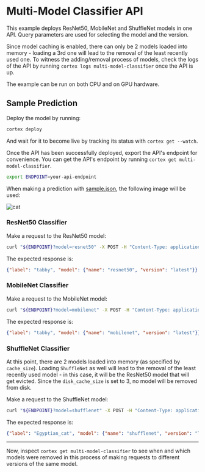 # Multi-Model Classifier API

This example deploys ResNet50, MobileNet and ShuffleNet models in one API. Query parameters are used for selecting the model and the version.

Since model caching is enabled, there can only be 2 models loaded into memory - loading a 3rd one will lead to the removal of the least recently used one. To witness the adding/removal process of models, check the logs of the API by running `cortex logs multi-model-classifier` once the API is up.

The example can be run on both CPU and on GPU hardware.

## Sample Prediction

Deploy the model by running:

```bash
cortex deploy
```

And wait for it to become live by tracking its status with `cortex get --watch`.

Once the API has been successfully deployed, export the API's endpoint for convenience. You can get the API's endpoint by running `cortex get multi-model-classifier`.

```bash
export ENDPOINT=your-api-endpoint
```

When making a prediction with [sample.json](sample.json), the following image will be used:

![cat](https://i.imgur.com/213xcvs.jpg)

### ResNet50 Classifier

Make a request to the ResNet50 model:

```bash
curl "${ENDPOINT}?model=resnet50" -X POST -H "Content-Type: application/json" -d @sample.json
```

The expected response is:

```json
{"label": "tabby", "model": {"name": "resnet50", "version": "latest"}}
```

### MobileNet Classifier

Make a request to the MobileNet model:

```bash
curl "${ENDPOINT}?model=mobilenet" -X POST -H "Content-Type: application/json" -d @sample.json
```

The expected response is:

```json
{"label": "tabby", "model": {"name": "mobilenet", "version": "latest"}}
```

### ShuffleNet Classifier

At this point, there are 2 models loaded into memory (as specified by `cache_size`). Loading `ShuffleNet` as well will lead to the removal of the least recently used model - in this case, it will be the ResNet50 model that will get evicted. Since the `disk_cache_size` is set to 3, no model will be removed from disk.

Make a request to the ShuffleNet model:

```bash
curl "${ENDPOINT}?model=shufflenet" -X POST -H "Content-Type: application/json" -d @sample.json
```

The expected response is:

```json
{"label": "Egyptian_cat", "model": {"name": "shufflenet", "version": "latest"}}
```

---

Now, inspect `cortex get multi-model-classifier` to see when and which models were removed in this process of making requests to different versions of the same model.
